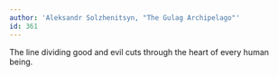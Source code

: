 ```yaml
---
author: 'Aleksandr Solzhenitsyn, "The Gulag Archipelago"'
id: 361
---
```


The line dividing good and evil cuts through the heart of every human being.
